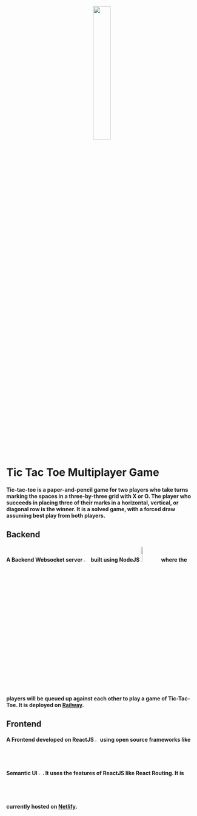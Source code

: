 <p align="center">
  <img src="https://static-00.iconduck.com/assets.00/tic-tac-toe-icon-2048x2048-g58f0u84.png" width=30% height=30%>
</p>

# Tic Tac Toe Multiplayer Game

#### Tic-tac-toe is a paper-and-pencil game for two players who take turns marking the spaces in a three-by-three grid with X or O. The player who succeeds in placing three of their marks in a horizontal, vertical, or diagonal row is the winner. It is a solved game, with a forced draw assuming best play from both players.

## Backend
#### A Backend Websocket server <img src="https://miro.medium.com/v2/resize:fit:1300/1*4BtGcPz3JauG9qsNXzLMXA.gif" width=3% height=3%> built using NodeJS <img src="https://upload.wikimedia.org/wikipedia/commons/thumb/7/7e/Node.js_logo_2015.svg/2560px-Node.js_logo_2015.svg.png" width=10% height=10%> where the players will be queued up against each other to play a game of Tic-Tac-Toe. It is deployed on <a href="https://railway.app/">Railway</a>.

## Frontend
#### A Frontend developed on ReactJS <img src="https://cdn.freebiesupply.com/logos/large/2x/react-1-logo-png-transparent.png" width=2% height=2%> using open source frameworks like Semantic UI <img src="https://react.semantic-ui.com/logo.png" width=2% height=2%>. It uses the features of ReactJS like React Routing. It is currently hosted on <a href="https://www.netlify.com/">Netlify</a>.

